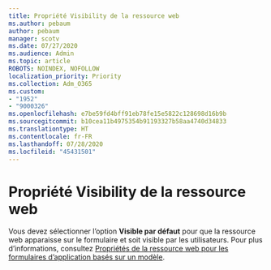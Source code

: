 ```yaml
---
title: Propriété Visibility de la ressource web
ms.author: pebaum
author: pebaum
manager: scotv
ms.date: 07/27/2020
ms.audience: Admin
ms.topic: article
ROBOTS: NOINDEX, NOFOLLOW
localization_priority: Priority
ms.collection: Adm_O365
ms.custom:
- "1952"
- "9000326"
ms.openlocfilehash: e7be59fd4bff91eb78fe15e5822c128698d16b9b
ms.sourcegitcommit: b10cea11b4975354b91193327b58aa4740d34833
ms.translationtype: HT
ms.contentlocale: fr-FR
ms.lasthandoff: 07/28/2020
ms.locfileid: "45431501"
---
```

# <a name="webresource-visibility-property"></a>Propriété Visibility de la ressource web

Vous devez sélectionner l’option **Visible par défaut** pour que la ressource web apparaisse sur le formulaire et soit visible par les utilisateurs. Pour plus d’informations, consultez [Propriétés de la ressource web pour les formulaires d’application basés sur un modèle](https://docs.microsoft.com/powerapps/maker/model-driven-apps/web-resource-properties-legacy).
